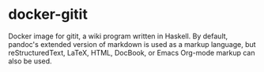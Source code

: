 # docker-gitit

Docker image for gitit, a wiki program written in Haskell. By default, pandoc's extended version of markdown is used as a markup language, but reStructuredText, LaTeX, HTML, DocBook, or Emacs Org-mode markup can also be used.
